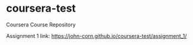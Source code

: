 # coursera-test
Coursera Course Repository

Assignment 1 link: https://john-corn.github.io/coursera-test/assignment_1/
